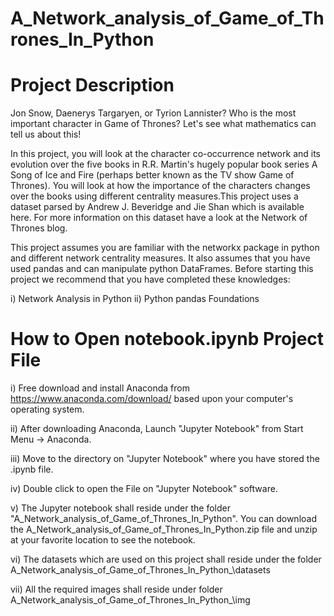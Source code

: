 # A_Network_analysis_of_Game_of_Thrones_In_Python

Project Description 
==================== 
Jon Snow, Daenerys Targaryen, or Tyrion Lannister? Who is the most important character in Game of Thrones? Let's see what mathematics can tell us about this!

In this project, you will look at the character co-occurrence network and its evolution over the five books in R.R. Martin's hugely popular book series A Song of Ice and Fire (perhaps better known as the TV show Game of Thrones). You will look at how the importance of the characters changes over the books using different centrality measures.This project uses a dataset parsed by Andrew J. Beveridge and Jie Shan which is available here. For more information on this dataset have a look at the Network of Thrones blog.

This project assumes you are familiar with the networkx package in python and different network centrality measures. It also assumes that you have used pandas and can manipulate python DataFrames. Before starting this project we recommend that you have completed these knowledges:

i) Network Analysis in Python 
ii) Python pandas Foundations


How to Open notebook.ipynb Project File 
=======================================  

i) Free download and install Anaconda from https://www.anaconda.com/download/ based upon your computer's operating system.

ii) After downloading Anaconda, Launch "Jupyter Notebook" from Start Menu -> Anaconda.

iii) Move to the directory on "Jupyter Notebook" where you have stored the .ipynb file.

iv) Double click to open the File on "Jupyter Notebook" software.

v) The Jupyter notebook shall reside under the folder "A_Network_analysis_of_Game_of_Thrones_In_Python". 
   You can download the A_Network_analysis_of_Game_of_Thrones_In_Python.zip file and unzip at your favorite location to see the notebook.

vi) The datasets which are used on this project shall reside under the folder A_Network_analysis_of_Game_of_Thrones_In_Python\_\datasets

vii) All the required images shall reside under folder A_Network_analysis_of_Game_of_Thrones_In_Python\_\img
